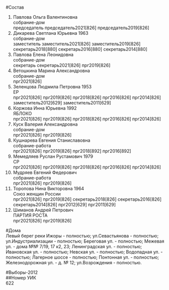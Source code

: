 #Состав  
1. Павлова Ольга Валентиновна  
    собрание-дом  
    председатель председатель2021[826] председатель2019[826]  
2. Дикарева Светлана Юрьевна 1963  
    собрание-дом  
    заместитель заместитель2021[826] заместитель2019[826] секретарь2018[880] секретарь2016[880] секретарь2014[880]  
3. Павлова Елена Леонидовна  
    собрание-дом  
    секретарь секретарь2021[826] прг2019[826]  
4. Ветошкина Марина Александровна  
    собрание-дом  
    прг2021[826]  
5. Зеленцова Людмила Петровна 1953  
    ЕР  
    прг2021[826] прг2019[826] прг2018[826] прг2016[826] прг2014[826] заместитель2012[629] заместитель2011[629]  
6. Коржова Инна Юрьевна 1992  
    ЯБЛОКО  
    прг2021[826] прг2019[826] прг2018[826] прг2016[826] прг2014[826]  
7. Куск Валерия Александровна  
    собрание-дом  
    прг2021[826] прг2019[826]  
8. Кушнарева Евгения Станиславовна  
    собрание-работа  
    прг2021[826] прг2019[826] прг2018[892] прг2016[892]  
9. Мемедляев Руслан Рустамович 1979  
    СР  
    прг2021[826] прг2019[826] прг2018[826] прг2016[826] прг2014[826]  
10. Мудряев Евгений Федерович  
    собрание-работа  
    прг2021[826] прг2019[826]  
11. Торопова Нина Викторовна 1964  
    Союз женщин России  
    прг2021[826] прг2019[826] секретарь2018[826] секретарь2016[826] секретарь2014[826] прг2012[629] прг2011[629]  
12. Шиманов Андрей Петрович  
    ПАРТИЯ РОСТА  
    прг2021[826] прг2019[826]  
  
#Дома  
Левый берег реки Ижоры - полностью; ул.Севастьянова - полностью; ул.Индустриализации - полностью; Береговая ул. - полностью; Межевая ул. - дома №№ 7/19, 17 к2, 23; Ленинградская ул. - полностью; Ивановская ул. - полностью; Невская ул. - полностью; Водопадная ул. - полностью; Лагерное шоссе - полностью; Понтонная ул. - полностью; Железнодорожная ул. - д. № 12; ул.Возрождения - полностью.  
  
#Выборы-2012  
##Номер УИК  
622  

